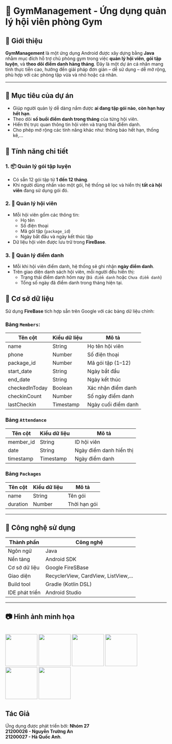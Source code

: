 # 💪 GymManagement - Ứng dụng quản lý hội viên phòng Gym

## 🧾 Giới thiệu

**GymManagement** là một ứng dụng Android được xây dựng bằng **Java** nhằm mục đích hỗ trợ chủ phòng gym trong việc **quản lý hội viên**, **gói tập luyện**, và **theo dõi điểm danh hàng tháng**. Đây là một dự án cá nhân mang tính thực tiễn cao, hướng đến giải pháp đơn giản – dễ sử dụng – dễ mở rộng, phù hợp với các phòng tập vừa và nhỏ hoặc cá nhân.

---

## 🎯 Mục tiêu của dự án

- Giúp người quản lý dễ dàng nắm được **ai đang tập gói nào**, **còn hạn hay hết hạn**.
- Theo dõi **số buổi điểm danh trong tháng** của từng hội viên.
- Hiển thị trực quan thông tin hội viên và trạng thái điểm danh.
- Cho phép mở rộng các tính năng khác như: thông báo hết hạn, thống kê,...

## 🧩 Tính năng chi tiết

### 1. 📦 Quản lý gói tập luyện
- Có sẵn 12 gói tập từ **1 đến 12 tháng**.
- Khi người dùng nhấn vào một gói, hệ thống sẽ lọc và hiển thị **tất cả hội viên** đang sử dụng gói đó.

### 2. 👥 Quản lý hội viên
- Mỗi hội viên gồm các thông tin:
  - Họ tên
  - Số điện thoại
  - Mã gói tập (`package_id`)
  - Ngày bắt đầu và ngày kết thúc tập
- Dữ liệu hội viên được lưu trữ trong **FireBase**.

### 3. 📅 Quản lý điểm danh
- Mỗi khi hội viên điểm danh, hệ thống sẽ ghi nhận **ngày điểm danh**.
- Trên giao diện danh sách hội viên, mỗi người đều hiển thị:
  - Trạng thái điểm danh hôm nay (`Đã điểm danh` hoặc `Chưa điểm danh`)
  - Tổng số ngày đã điểm danh trong tháng hiện tại.


## 🧱 Cơ sở dữ liệu

Sử dụng **FireBase** tích hợp sẵn trên Google với các bảng dữ liệu chính:

### Bảng `Members`:
| Tên cột        | Kiểu dữ liệu | Mô tả                           |
|----------------|---------------|--------------------------------|
| name           | String        | Họ tên hội viên                |
| phone          | Number        | Số điện thoại                  |
| package_id     | Number        | Mã gói tập (1–12)              |
| start_date     | String        | Ngày bắt đầu                   |
| end_date       | String        | Ngày kết thúc                  |
| checkedInToday | Boolean       | Xác nhận điểm danh             |
| checkinCount   | Number        | Số ngày điểm danh              |
| lastCheckin    | Timestamp     | Ngày cuối điểm danh            |

### Bảng `Attendance`
| Tên cột    | Kiểu dữ liệu | Mô tả                  |
|------------|--------------|------------------------|
| member_id  | String       | ID hội viên            |
| date       | String       | Ngày điểm danh hiển thị|
| timestamp  | Timestamp    | Ngày điểm danh         |

### Bảng `Packages`
| Tên cột    | Kiểu dữ liệu | Mô tả                  |
|------------|--------------|------------------------|
| name       | String       | Tên gói                |
| duration   | Number       | Thời hạn gói           |


---

## 🔧 Công nghệ sử dụng

| Thành phần     | Công nghệ                           |
|----------------|-------------------------------------|
| Ngôn ngữ       | Java                                |
| Nền tảng       | Android SDK                         |
| Cơ sở dữ liệu  | Google FireSBase                    |
| Giao diện      | RecyclerView, CardView, ListView,...|
| Build tool     | Gradle (Kotlin DSL)                 |
| IDE phát triển | Android Studio                      |

---
## 📷 Hình ảnh minh họa  
 <br>
<img src="https://github.com/user-attachments/assets/ec88036c-3820-4dc8-8bae-f84b86de22c3" width="100"/>
<img src="https://github.com/user-attachments/assets/eadb46e8-47a5-4e19-b13f-769322c1b310" width="100"/>
<img src="https://github.com/user-attachments/assets/2d8395aa-bb9e-4546-a5e3-3357a42bfa03" width="100"/>
<img src="https://github.com/user-attachments/assets/8ebfa940-cc5e-4543-8a9d-8f190f435f47" width="100"/>
<img src="https://github.com/user-attachments/assets/a1703a40-9df3-474e-8184-ab76bd9159aa" width="100"/>
<img src="https://github.com/user-attachments/assets/3d39791a-677e-4da3-ada4-fb5734074c79" width="100"/>

## Tác Giả
Ứng dụng được phát triển bởi:
**Nhóm 27**
<br>
**21200026 - Nguyễn Trường An**
<br>
**21200027 - Hà Quốc Anh**.  





